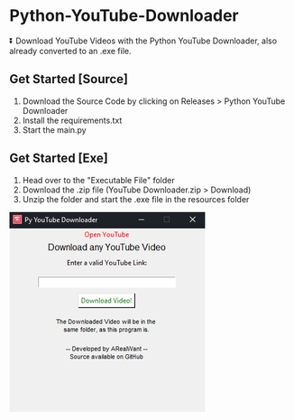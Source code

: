 # Python-YouTube-Downloader
⏬ Download YouTube Videos with the Python YouTube Downloader, also already converted to an .exe file.

## Get Started [Source]
1. Download the Source Code by clicking on Releases > Python YouTube Downloader
2. Install the requirements.txt
3. Start the main.py

## Get Started [Exe]
1. Head over to the "Executable File" folder
2. Download the .zip file (YouTube Downloader.zip > Download)
3. Unzip the folder and start the .exe file in the resources folder


![](Pictures/App.png)
